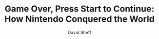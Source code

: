 ---
title: "Game Over, Press Start to Continue: How Nintendo Conquered the World"
subtitle: ""
description: ""
layout: book
author: David Sheff
started: 2012-09-05
read: 2012-09-05
status: read
rating: 4
color: 
cover: 
pages: 494
link: 
---